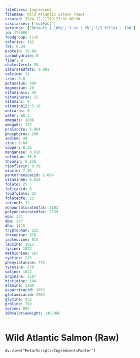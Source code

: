 ```yaml
---
fileClass: Ingredient
filename: Wild Atlantic Salmon (Raw)
created: 2024-12-21T19:27:02-06:00
cssclasses: ['nutFact']
servings: ['Default | 100g','3 oz | 85','1/2 fillet | 198']
id: 173686
foodgroup: Fish
calories: 142
fat: 6.34
protein: 19.84
carbohydrate: 0
fiber: 0
cholesterol: 55
saturatedfats: 0.981
calcium: 12
iron: 0.8
potassium: 490
magnesium: 29
vitaminaiu: 40
vitaminarae: 12
vitaminc: 0
vitaminb12: 3.18
netcarbs: 0
water: 68.5
omega3s: 1806
omega6s: 172
pralscore: 5.864
phosphorus: 200
sodium: 44
zinc: 0.64
copper: 0.25
manganese: 0.016
selenium: 36.5
thiamin: 0.226
riboflavin: 0.38
niacin: 7.86
pantothenicacid: 1.664
vitaminb6: 0.818
folate: 25
folicacid: 0
foodfolate: 25
folatedfe: 25
retinol: 12
monounsaturatedfat: 2103
polyunsaturatedfat: 2539
epa: 321
dpa: 287
dha: 1115
tryptophan: 222
threonine: 870
isoleucine: 914
leucine: 1613
lysine: 1822
methionine: 587
cystine: 213
phenylalanine: 775
tyrosine: 670
valine: 1022
arginine: 1187
histidine: 584
alanine: 1200
asparticacid: 2032
glutamicacid: 2962
glycine: 952
proline: 702
serine: 809
200calorieweight: 140.845
---
```


# Wild Atlantic Salmon (Raw)

```dataviewjs
dv.view("Meta/Scripts/IngredientsFooter")
```